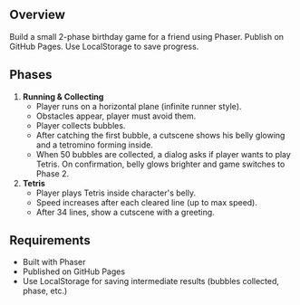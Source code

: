 ## Overview
Build a small 2-phase birthday game for a friend using Phaser. Publish on GitHub Pages. Use LocalStorage to save progress.

## Phases
1. **Running & Collecting**
    - Player runs on a horizontal plane (infinite runner style).
    - Obstacles appear, player must avoid them.
    - Player collects bubbles.
    - After catching the first bubble, a cutscene shows his belly glowing and a tetromino forming inside.
    - When 50 bubbles are collected, a dialog asks if player wants to play Tetris. On confirmation, belly glows brighter and game switches to Phase 2.
2. **Tetris**
    - Player plays Tetris inside character's belly.
    - Speed increases after each cleared line (up to max speed).
    - After 34 lines, show a cutscene with a greeting.

## Requirements
- Built with Phaser
- Published on GitHub Pages
- Use LocalStorage for saving intermediate results (bubbles collected, phase, etc.)
